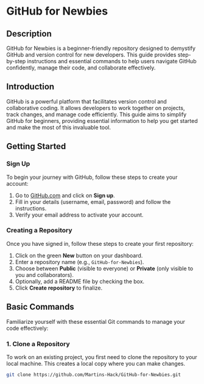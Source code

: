# GitHub for Newbies

## Description
GitHub for Newbies is a beginner-friendly repository designed to demystify GitHub and version control for new developers. This guide provides step-by-step instructions and essential commands to help users navigate GitHub confidently, manage their code, and collaborate effectively.

## Introduction
GitHub is a powerful platform that facilitates version control and collaborative coding. It allows developers to work together on projects, track changes, and manage code efficiently. This guide aims to simplify GitHub for beginners, providing essential information to help you get started and make the most of this invaluable tool.

## Getting Started

### Sign Up
To begin your journey with GitHub, follow these steps to create your account:
1. Go to [GitHub.com](https://github.com) and click on **Sign up**.
2. Fill in your details (username, email, password) and follow the instructions.
3. Verify your email address to activate your account.

### Creating a Repository
Once you have signed in, follow these steps to create your first repository:
1. Click on the green **New** button on your dashboard.
2. Enter a repository name (e.g., `GitHub-for-Newbies`).
3. Choose between **Public** (visible to everyone) or **Private** (only visible to you and collaborators).
4. Optionally, add a README file by checking the box.
5. Click **Create repository** to finalize.

## Basic Commands

Familiarize yourself with these essential Git commands to manage your code effectively:

### 1. Clone a Repository
To work on an existing project, you first need to clone the repository to your local machine. This creates a local copy where you can make changes.

```bash
git clone https://github.com/Martins-Hack/GitHub-for-Newbies.git
